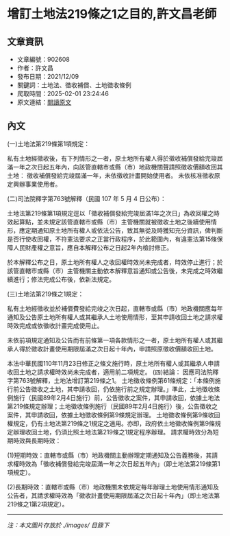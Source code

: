 # 增訂土地法219條之1之目的,許文昌老師

## 文章資訊
- 文章編號：902608
- 作者：許文昌
- 發布日期：2021/12/09
- 關鍵詞：土地法、徵收補償、土地徵收條例
- 爬取時間：2025-02-01 23:24:46
- 原文連結：[閱讀原文](https://real-estate.get.com.tw/Columns/detail.aspx?no=902608)

## 內文
(一)土地法第219條第1項規定：


私有土地經徵收後，有下列情形之一者，原土地所有權人得於徵收補償發給完竣屆滿一年之次日起五年內，向該管直轄市或縣（市）地政機關聲請照徵收價額收回其土地︰
徵收補償發給完竣屆滿一年，未依徵收計畫開始使用者。
未依核准徵收原定興辦事業使用者。


(二)司法院釋字第763號解釋（民國 107 年 5 月 4 日公布）：


土地法第219條第1項規定逕以「徵收補償發給完竣屆滿1年之次日」為收回權之時效起算點，並未規定該管直轄市或縣（市）主管機關就被徵收土地之後續使用情形，應定期通知原土地所有權人或依法公告，致其無從及時獲知充分資訊，俾判斷是否行使收回權，不符憲法要求之正當行政程序，於此範圍內，有違憲法第15條保障人民財產權之意旨，應自本解釋公布之日起2年內檢討修正。


於本解釋公布之日，原土地所有權人之收回權時效尚未完成者，時效停止進行；於該管直轄市或縣（市）主管機關主動依本解釋意旨通知或公告後，未完成之時效繼續進行；修法完成公布後，依新法規定。


(三)土地法第219條之1規定：


私有土地經徵收並於補償費發給完竣之次日起，直轄市或縣（市）地政機關應每年通知及公告原土地所有權人或其繼承人土地使用情形，至其申請收回土地之請求權時效完成或依徵收計畫完成使用止。


未依前項規定通知及公告而有前條第一項各款情形之一者，原土地所有權人或其繼承人得於徵收計畫使用期限屆滿之次日起十年內，申請照原徵收價額收回土地。


本法中華民國110年11月23日修正之條文施行時，原土地所有權人或其繼承人申請收回土地之請求權時效尚未完成者，適用前二項規定。
(四)結論：
因應司法院釋字第763號解釋，土地法增訂第219條之1。
土地徵收條例第61條規定：「本條例施行前公告徵收之土地，其申請收回，仍依施行前之規定辦理。」準此，土地徵收條例施行（民國89年2月4日施行）前，公告徵收之案件，其申請收回，依據土地法第219條規定辦理；土地徵收條例施行（民國89年2月4日施行）後，公告徵收之案件，其申請收回，依據土地徵收條例第9條規定辦理。
土地徵收條例第9條收回權規定，仍有土地法第219條之1規定之適用。亦即，政府依土地徵收條例第9條規定辦理收回土地，仍須比照土地法第219條之1規定程序辦理。
請求權時效分為短期時效與長期時效：


(1)短期時效：直轄市或縣（市）地政機關主動辦理定期通知及公告義務後，其請求權時效為「徵收補償發給完竣屆滿一年之次日起五年內」（即土地法第219條第1項規定）。


(2)長期時效：直轄市或縣（市）地政機關未依規定每年辦理土地使用情形通知及公告者，其請求權時效為「徵收計畫使用期限屆滿之次日起十年內」（即土地法第219條之1第2項規定）。

---
*注：本文圖片存放於 ./images/ 目錄下*
